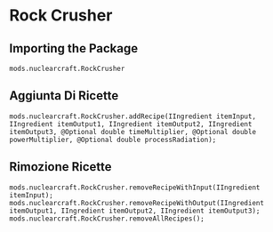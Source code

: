 # Rock Crusher

## Importing the Package
`mods.nuclearcraft.RockCrusher`

## Aggiunta Di Ricette
```zenscript
mods.nuclearcraft.RockCrusher.addRecipe(IIngredient itemInput, IIngredient itemOutput1, IIngredient itemOutput2, IIngredient itemOutput3, @Optional double timeMultiplier, @Optional double powerMultiplier, @Optional double processRadiation);
```

## Rimozione Ricette
```zenscript
mods.nuclearcraft.RockCrusher.removeRecipeWithInput(IIngredient itemInput);
mods.nuclearcraft.RockCrusher.removeRecipeWithOutput(IIngredient itemOutput1, IIngredient itemOutput2, IIngredient itemOutput3);
mods.nuclearcraft.RockCrusher.removeAllRecipes();
```